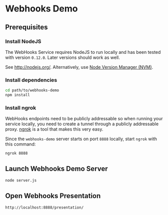 # Webhooks Demo

## Prerequisites

### Install NodeJS
The WebHooks Service requires NodeJS to run locally and has been tested with version `0.12.0`. Later versions should work as well.

See http://nodejs.org/. Alternatively, use [Node Version Manager (NVM)](https://github.com/creationix/nvm).

### Install dependencies
```bash
cd path/to/webhooks-demo
npm install
```

### Install ngrok
WebHooks endpoints need to be publicly addressable so when running
your service locally, you need to create a tunnel through a publicly
addressable proxy. [ngrok](https://ngrok.com/) is a tool that makes this very easy.

Since the `webhooks-demo` server starts on port `8888` locally, start
`ngrok` with this command:
```bash
ngrok 8888
```

## Launch Webhooks Demo Server
```bash
node server.js
```

## Open Webhooks Presentation
```
http://localhost:8888/presentation/
```